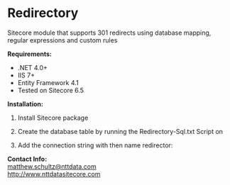 Redirectory
==================

Sitecore module that supports 301 redirects using database mapping, regular expressions and custom rules


**Requirements:**

- .NET 4.0+
- IIS 7+
- Entity Framework 4.1
- Tested on Sitecore 6.5


**Installation:**

1. Install Sitecore package

2. Create the database table by running the Redirectory-Sql.txt Script on 

3. Add the connection string with then name redirector:

	<add name="redirector" providerName="System.Data.SqlClient" 
	connectionString="dbconnection"/>

**Contact Info:**  
<matthew.schultz@nttdata.com>  
<http://www.nttdatasitecore.com>